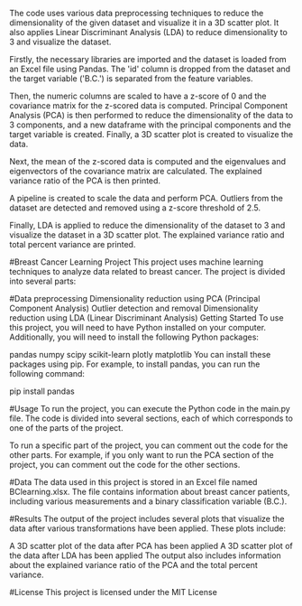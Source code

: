 The code uses various data preprocessing techniques to reduce the dimensionality of the given dataset and visualize it in a 3D scatter plot. It also applies Linear Discriminant Analysis (LDA) to reduce dimensionality to 3 and visualize the dataset.

Firstly, the necessary libraries are imported and the dataset is loaded from an Excel file using Pandas. The 'id' column is dropped from the dataset and the target variable ('B.C.') is separated from the feature variables.

Then, the numeric columns are scaled to have a z-score of 0 and the covariance matrix for the z-scored data is computed. Principal Component Analysis (PCA) is then performed to reduce the dimensionality of the data to 3 components, and a new dataframe with the principal components and the target variable is created. Finally, a 3D scatter plot is created to visualize the data.

Next, the mean of the z-scored data is computed and the eigenvalues and eigenvectors of the covariance matrix are calculated. The explained variance ratio of the PCA is then printed.

A pipeline is created to scale the data and perform PCA. Outliers from the dataset are detected and removed using a z-score threshold of 2.5.

Finally, LDA is applied to reduce the dimensionality of the dataset to 3 and visualize the dataset in a 3D scatter plot. The explained variance ratio and total percent variance are printed.




#Breast Cancer Learning Project
This project uses machine learning techniques to analyze data related to breast cancer. The project is divided into several parts:

#Data preprocessing
Dimensionality reduction using PCA (Principal Component Analysis)
Outlier detection and removal
Dimensionality reduction using LDA (Linear Discriminant Analysis)
Getting Started
To use this project, you will need to have Python installed on your computer. Additionally, you will need to install the following Python packages:

pandas
numpy
scipy
scikit-learn
plotly
matplotlib
You can install these packages using pip. For example, to install pandas, you can run the following command:


pip install pandas

#Usage
To run the project, you can execute the Python code in the main.py file. The code is divided into several sections, each of which corresponds to one of the parts of the project.

To run a specific part of the project, you can comment out the code for the other parts. For example, if you only want to run the PCA section of the project, you can comment out the code for the other sections.

#Data
The data used in this project is stored in an Excel file named BClearning.xlsx. The file contains information about breast cancer patients, including various measurements and a binary classification variable (B.C.).

#Results
The output of the project includes several plots that visualize the data after various transformations have been applied. These plots include:

A 3D scatter plot of the data after PCA has been applied
A 3D scatter plot of the data after LDA has been applied
The output also includes information about the explained variance ratio of the PCA and the total percent variance.

#License
This project is licensed under the MIT License
